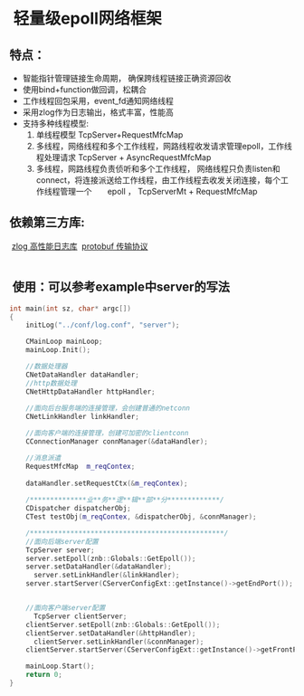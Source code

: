 #  轻量级epoll网络框架

## 特点：
* 智能指针管理链接生命周期， 确保跨线程链接正确资源回收
* 使用bind+function做回调，松耦合
* 工作线程回包采用，event_fd通知网络线程
* 采用zlog作为日志输出，格式丰富，性能高
* 支持多种线程模型:  
  1. 单线程模型 TcpServer+RequestMfcMap  
  2. 多线程，网络线程和多个工作线程，网路线程收发请求管理epoll，工作线程处理请求 TcpServer + AsyncRequestMfcMap  
  3. 多线程，网路线程负责侦听和多个工作线程， 网络线程只负责listen和connect，将连接派送给工作线程，由工作线程去收发关闭连接，每个工作线程管理一个   
     epoll ， TcpServerMt + RequestMfcMap  
     
##  依赖第三方库:  
  [zlog 高性能日志库](https://github.com/HardySimpson/zlog) 
  [protobuf 传输协议](https://github.com/google/protobuf)  
  
##  使用：可以参考example中server的写法
```C++
int main(int sz, char* argc[])
{
    initLog("../conf/log.conf", "server");

    CMainLoop mainLoop;
    mainLoop.Init();

    //数据处理器
    CNetDataHandler dataHandler;
    //http数据处理
    CNetHttpDataHandler httpHandler;
    
    //面向后台服务端的连接管理，会创建普通的netconn
    CNetLinkHandler linkHandler;

    //面向客户端的连接管理，创建可加密的clientconn
    CConnectionManager connManager(&dataHandler);

    //消息派遣
    RequestMfcMap  m_reqContex;
    
    dataHandler.setRequestCtx(&m_reqContex);
    
    /**************业**务**逻**辑**部**分*************/
    CDispatcher dispatcherObj;
    CTest testObj(m_reqContex, &dispatcherObj, &connManager);

    /************************************************/
    //面向后端server配置
    TcpServer server;
    server.setEpoll(znb::Globals::GetEpoll());
    server.setDataHandler(&dataHandler);
	  server.setLinkHandler(&linkHandler);
    server.startServer(CServerConfigExt::getInstance()->getEndPort());	  


    //面向客户端server配置
	  TcpServer clientServer;
    clientServer.setEpoll(znb::Globals::GetEpoll());
    clientServer.setDataHandler(&httpHandler);
	  clientServer.setLinkHandler(&connManager);
    clientServer.startServer(CServerConfigExt::getInstance()->getFrontPort());

    mainLoop.Start();
    return 0;
}
```

